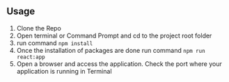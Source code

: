 ## Usage
1. Clone the Repo
2. Open terminal or Command Prompt and cd to the project root folder
3. run command `npm install`
4. Once the installation of packages are done run command `npm run react:app`
5. Open a browser and access the application. Check the port where your application is running in Terminal